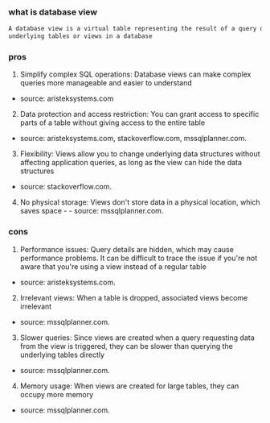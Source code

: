 ### what is database view
~~~html
A database view is a virtual table representing the result of a query on one or more
underlying tables or views in a database
~~~

### pros
1. Simplify complex SQL operations: Database views can make complex queries more manageable and easier to understand
- source: aristeksystems.com
2. Data protection and access restriction: You can grant access to specific parts of a table without giving access to the entire table
- source: aristeksystems.com, stackoverflow.com, mssqlplanner.com.
3. Flexibility: Views allow you to change underlying data structures without affecting application queries, as long as the view can hide the data structures
- source: stackoverflow.com.
4. No physical storage: Views don't store data in a physical location, which saves space - - source: mssqlplanner.com.

### cons
1. Performance issues: Query details are hidden, which may cause performance problems. It can be difficult to trace the issue if you're not aware that you're using a view instead of a regular table
- source: aristeksystems.com.
2. Irrelevant views: When a table is dropped, associated views become irrelevant
- source: mssqlplanner.com.
3. Slower queries: Since views are created when a query requesting data from the view is triggered, they can be slower than querying the underlying tables directly
- source: mssqlplanner.com.
4. Memory usage: When views are created for large tables, they can occupy more memory
- source: mssqlplanner.com.
